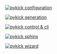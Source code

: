[![pykick configuration](https://github.com/user-attachments/assets/403fef11-be9e-4877-b745-b693defb4fd0)](https://github.com/user-attachments/assets/403fef11-be9e-4877-b745-b693defb4fd0)

[![pykick generation](https://github.com/user-attachments/assets/5c2d51d8-2b47-475c-ad63-3530b340d5ec)](https://github.com/user-attachments/assets/5c2d51d8-2b47-475c-ad63-3530b340d5ec)

[![pykick control & cli](https://github.com/user-attachments/assets/9e182535-e051-4382-91e6-45794165623c)](https://github.com/user-attachments/assets/9e182535-e051-4382-91e6-45794165623c)

[![pykick sphinx](https://github.com/user-attachments/assets/d01af5fb-a816-4729-b31f-244c6585b065)](https://github.com/user-attachments/assets/d01af5fb-a816-4729-b31f-244c6585b065)

[![pykick wizard](https://github.com/user-attachments/assets/9718a0b4-5647-44a1-858d-611b7168a633)](https://github.com/user-attachments/assets/9718a0b4-5647-44a1-858d-611b7168a633)


